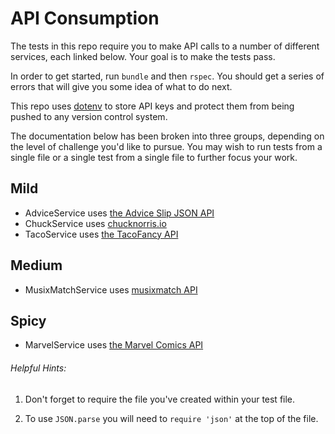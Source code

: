 # API Consumption

The tests in this repo require you to make API calls to a number of different services, each linked below. Your goal is to make the tests pass.

In order to get started, run `bundle` and then `rspec`. You should get a series of errors that will give you some idea of what to do next.

This repo uses [dotenv](https://github.com/bkeepers/dotenv) to store API keys and protect them from being pushed to any version control system.

The documentation below has been broken into three groups, depending on the level of challenge you'd like to pursue. You may wish to run tests from a single file or a single test from a single file to further focus your work.

## Mild

* AdviceService uses [the Advice Slip JSON API](https://api.adviceslip.com/)
* ChuckService uses [chucknorris.io](https://api.chucknorris.io/)
* TacoService uses [the TacoFancy API](https://github.com/evz/tacofancy-api)

## Medium

* MusixMatchService uses [musixmatch API](https://developer.musixmatch.com/)

## Spicy

* MarvelService uses [the Marvel Comics API](https://developer.marvel.com/)

###### Helpful Hints:
1. Don't forget to require the file you've created within your test file.

2. To use `JSON.parse` you will need to `require 'json'` at the top of the file.
